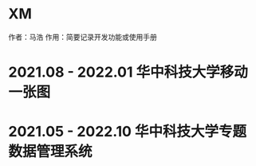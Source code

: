# XM
作者：马浩 
作用：简要记录开发功能或使用手册

# 2021.08 - 2022.01 	华中科技大学移动一张图	
# 2021.05 - 2022.10 华中科技大学专题数据管理系统	
